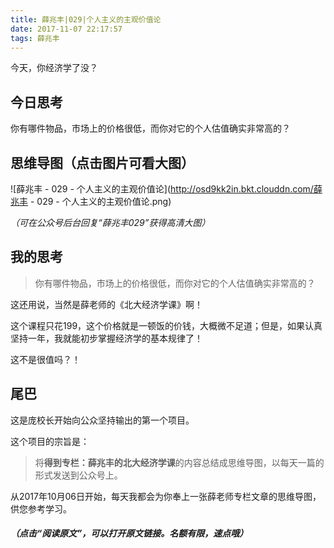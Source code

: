 ```yaml
---
title: 薛兆丰|029|个人主义的主观价值论
date: 2017-11-07 22:17:57
tags: 薛兆丰
---
```


今天，你经济学了没？

## 今日思考

你有哪件物品，市场上的价格很低，而你对它的个人估值确实非常高的？


## 思维导图（点击图片可看大图）

![薛兆丰 - 029 - 个人主义的主观价值论](http://osd9kk2in.bkt.clouddn.com/薛兆丰 - 029 - 个人主义的主观价值论.png)




*（可在公众号后台回复“薛兆丰029”获得高清大图）*

## 我的思考

> 你有哪件物品，市场上的价格很低，而你对它的个人估值确实非常高的？

这还用说，当然是薛老师的《北大经济学课》啊！

这个课程只花199，这个价格就是一顿饭的价钱，大概微不足道；但是，如果认真坚持一年，我就能初步掌握经济学的基本规律了！

这不是很值吗？！

## 尾巴

这是庞校长开始向公众坚持输出的第一个项目。

这个项目的宗旨是：

> 将**得到专栏：薛兆丰的北大经济学课**的内容总结成思维导图，以每天一篇的形式发送到公众号上。

从2017年10月06日开始，每天我都会为你奉上一张薛老师专栏文章的思维导图，供您参考学习。

##### *（点击“阅读原文”，可以打开原文链接。名额有限，速点哦）*

